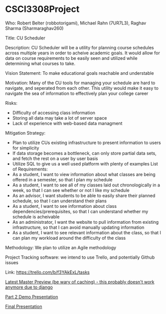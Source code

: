 # CSCI3308Project
Who: Robert Belter (robbotorigami), Michael Rahn (7UR7L3), Raghav Sharma (Sharmaraghav260)

Title: CU Scheduler

Description: CU Scheduler will be a utility for planning course schedules across multiple years in order to acheive academic goals. It would allow for data on course requirements to be easily seen and utilized while determining what courses to take.

Vision Statement: To make educational goals reachable and understable

Motivation: Many of the CU tools for managing your schedule are hard to navigate, and seperated from each other. This utility would make it easy to navigate the sea of information to effectively plan your college career

Risks:
 - Difficulty of accessing class information
 - Storing all data may take a lot of server space
 - Lack of experience with web-based data managment
 
Mitigation Strategy:
 - Plan to utilize CUs existing infrastructure to present information to users for simplicity
 - If data storage becomes a bottleneck, can only store partial data sets, and fetch the rest on a user by user basis
 - Utilize SQL to give us a well used platform with plenty of examples
List of Requirements:
 - As a student, I want to view information about what classes are being offered in a semester, so that I plan my schedule
 - As a student, I want to see all of my classes laid out chronologically in a week, so that I can see whether or not I like my schedule
 - As an advisor, I want students to be able to easily share their planned schedule, so that I can understand their plans
 - As a student, I want to see information about class dependencies/prerequisites, so that I can understand whether my schedule is acheivable
 - As an administrator, I want the website to pull information from existing infrastructure, so that I can avoid manually updating information
 - As a student, I want to see relevant information about the class, so that I can plan my workload around the difficulty of the class
 
Methodology: We plan to utilize an Agile methodology

Project Tracking software: we intend to use Trello, and potentially Github issues

Link: https://trello.com/b/f3YAkExL/tasks


[Latest Master Preview (be wary of caching) - this probably doesn't work anymore due to django](http://htmlpreview.github.io/?https://github.com/robbotorigami/CSCI3308Project/blob/master/index.html)

[Part 2 Demo Presentation](https://docs.google.com/presentation/d/10fvtCiHCuii0phYofOP2jvLumiXRMDdUO2DaOeJoV_w/edit?usp=sharing)

[Final Presentation](https://docs.google.com/a/colorado.edu/presentation/d/1sRVLQ2HHiUTjzHk16t8Z9D-gno72x0aD1D9UmEJa5tU/edit?usp=sharing)
